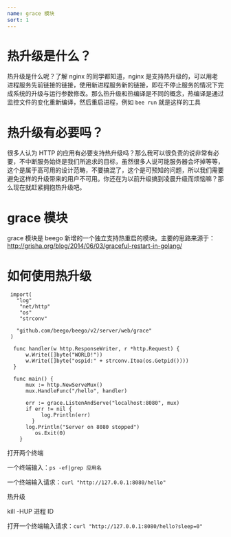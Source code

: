 ```yaml
---
name: grace 模块
sort: 1
---
```


# 热升级是什么？

热升级是什么呢？了解 nginx 的同学都知道，nginx 是支持热升级的，可以用老进程服务先前链接的链接，使用新进程服务新的链接，即在不停止服务的情况下完成系统的升级与运行参数修改。那么热升级和热编译是不同的概念，热编译是通过监控文件的变化重新编译，然后重启进程，例如 `bee run` 就是这样的工具

# 热升级有必要吗？

很多人认为 HTTP 的应用有必要支持热升级吗？那么我可以很负责的说非常有必要，不中断服务始终是我们所追求的目标，虽然很多人说可能服务器会坏掉等等，这个是属于高可用的设计范畴，不要搞混了，这个是可预知的问题，所以我们需要避免这样的升级带来的用户不可用。你还在为以前升级搞到凌晨升级而烦恼嘛？那么现在就赶紧拥抱热升级吧。

# grace 模块

grace 模块是 beego 新增的一个独立支持热重启的模块。主要的思路来源于： http://grisha.org/blog/2014/06/03/graceful-restart-in-golang/



# 如何使用热升级

```
 import(
   "log"
	"net/http"
	"os"
    "strconv"

   "github.com/beego/beego/v2/server/web/grace"
 )

  func handler(w http.ResponseWriter, r *http.Request) {
	  w.Write([]byte("WORLD!"))
      w.Write([]byte("ospid:" + strconv.Itoa(os.Getpid())))
  }

  func main() {
      mux := http.NewServeMux()
      mux.HandleFunc("/hello", handler)

      err := grace.ListenAndServe("localhost:8080", mux)
      if err != nil {
		   log.Println(err)
	    }
      log.Println("Server on 8080 stopped")
	     os.Exit(0)
    }
```


打开两个终端

一个终端输入：`ps -ef|grep 应用名`

一个终端输入请求：`curl "http://127.0.0.1:8080/hello"`

热升级

kill -HUP 进程 ID

打开一个终端输入请求：`curl "http://127.0.0.1:8080/hello?sleep=0"`
